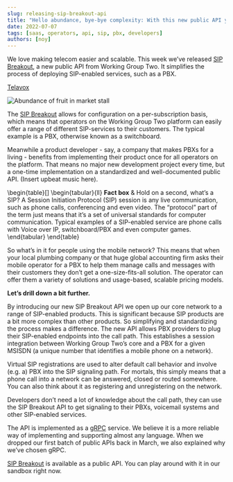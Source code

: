 ```yaml
---
slug: releasing-sip-breakout-api
title: "Hello abundance, bye-bye complexity: With this new public API you can plug multiple switchboards into the call path - without knowing what a call path is"
date: 2022-07-07
tags: [saas, operators, api, sip, pbx, developers]
authors: [noy]
---
```

We love making telecom easier and scalable. This week we’ve released [SIP Breakout](https://v1.docs.wgtwo.com/guide/sipbreakout/v1/how-to-use-sipbreakout-api.html#prerequisites), a new public API from Working Group Two. It simplifies the process of deploying SIP-enabled services, such as a PBX.

[Telavox](https://telavox.com)

![Abundance of fruit in market stall](./fruit.png)

<!--truncate-->


The [SIP Breakout](https://v1.docs.wgtwo.com/guide/sipbreakout/v1/how-to-use-sipbreakout-api.html#prerequisites) allows for configuration on a per-subscription basis, which means that operators on the Working Group Two platform can easily offer a range of different SIP-services to their customers. The typical example is a PBX, otherwise known as a switchboard. 

Meanwhile a product developer - say, a company that makes PBXs for a living - benefits from implementing their product once for all operators on the platform. That means no major new development project every time, but a one-time implementation on a standardized and well-documented public API. (Insert upbeat music here). 

\begin{table}[]
\begin{tabular}{ll}
**Fact box** & Hold on a second, what’s a SIP? A Session Initiation Protocol (SIP) session is any live communication, such as phone calls, conferencing and even video. The “protocol” part of the term just means that it’s a set of universal standards for computer communication. Typical examples of a SIP-enabled service are phone calls with Voice over IP, switchboard/PBX and even computer games.
\end{tabular}
\end{table}

So what’s in it for people using the mobile network? This means that when your local plumbing company or that huge global accounting firm asks their mobile operator for a PBX to help them manage calls and messages with their customers they don’t get a one-size-fits-all solution. The operator can offer them a variety of solutions and usage-based, scalable pricing models. 

**Let’s drill down a bit further.** 

By introducing our new SIP Breakout API we open up our core network to a range of SIP-enabled products. This is significant because SIP products are a bit more complex than other products. So simplifying and standardizing the process makes a difference. The new API allows PBX providers to plug their SIP-enabled endpoints into the call path. This establishes a session integration between Working Group Two’s core and a PBX for a given MSISDN (a unique number that identifies a mobile phone on a network). 

Virtual SIP registrations are used to alter default call behavior and involve (e.g. a) PBX into the SIP signaling path. For mortals, this simply means that a phone call into a network can be answered, closed or routed somewhere. You can also think about it as registering and unregistering on the network. 

Developers don’t need a lot of knowledge about the call path, they can use the SIP Breakout API to get signaling to their PBXs, voicemail systems and other SIP-enabled services. 

The API is implemented as a [gRPC](https://en.wikipedia.org/wiki/GRPC) service. We believe it is a more reliable way of implementing and supporting almost any language. When we dropped our first batch of public APIs back in March, we also explained why we’ve chosen gRPC. 

[SIP Breakout](https://v1.docs.wgtwo.com/guide/sipbreakout/v1/how-to-use-sipbreakout-api.html#prerequisites) is available as a public API. You can play around with it in our sandbox right now. 